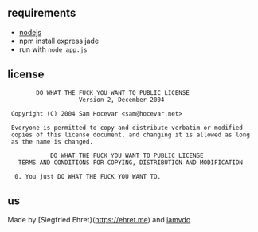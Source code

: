 ## requirements

* [nodejs](http://nodejs.org/)
* npm install express jade
* run with `node app.js`

## license

```
        DO WHAT THE FUCK YOU WANT TO PUBLIC LICENSE 
                    Version 2, December 2004 

 Copyright (C) 2004 Sam Hocevar <sam@hocevar.net> 

 Everyone is permitted to copy and distribute verbatim or modified 
 copies of this license document, and changing it is allowed as long 
 as the name is changed. 

            DO WHAT THE FUCK YOU WANT TO PUBLIC LICENSE 
   TERMS AND CONDITIONS FOR COPYING, DISTRIBUTION AND MODIFICATION 

  0. You just DO WHAT THE FUCK YOU WANT TO.
```

## us

Made by [Siegfried Ehret}(https://ehret.me) and [iamvdo](http://blog.iamvdo.me/)